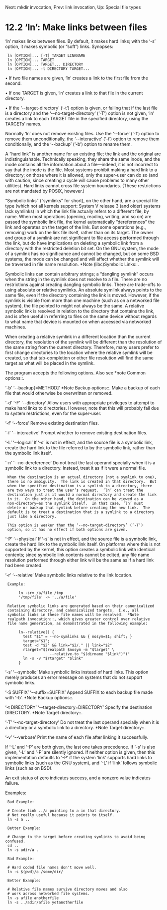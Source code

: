 Next: mkdir invocation,  Prev: link invocation,  Up: Special file types

12.2 ‘ln’: Make links between files
===================================

‘ln’ makes links between files.  By default, it makes hard links; with
the ‘-s’ option, it makes symbolic (or “soft”) links.  Synopses:

     ln [OPTION]... [-T] TARGET LINKNAME
     ln [OPTION]... TARGET
     ln [OPTION]... TARGET... DIRECTORY
     ln [OPTION]... -t DIRECTORY TARGET...

   • If two file names are given, ‘ln’ creates a link to the first file
     from the second.

   • If one TARGET is given, ‘ln’ creates a link to that file in the
     current directory.

   • If the ‘--target-directory’ (‘-t’) option is given, or failing that
     if the last file is a directory and the ‘--no-target-directory’
     (‘-T’) option is not given, ‘ln’ creates a link to each TARGET file
     in the specified directory, using the TARGETs’ names.

   Normally ‘ln’ does not remove existing files.  Use the ‘--force’
(‘-f’) option to remove them unconditionally, the ‘--interactive’ (‘-i’)
option to remove them conditionally, and the ‘--backup’ (‘-b’) option to
rename them.

   A “hard link” is another name for an existing file; the link and the
original are indistinguishable.  Technically speaking, they share the
same inode, and the inode contains all the information about a
file—indeed, it is not incorrect to say that the inode _is_ the file.
Most systems prohibit making a hard link to a directory; on those where
it is allowed, only the super-user can do so (and with caution, since
creating a cycle will cause problems to many other utilities).  Hard
links cannot cross file system boundaries.  (These restrictions are not
mandated by POSIX, however.)

   “Symbolic links” (“symlinks” for short), on the other hand, are a
special file type (which not all kernels support: System V release 3
(and older) systems lack symlinks) in which the link file actually
refers to a different file, by name.  When most operations (opening,
reading, writing, and so on) are passed the symbolic link file, the
kernel automatically “dereferences” the link and operates on the target
of the link.  But some operations (e.g., removing) work on the link file
itself, rather than on its target.  The owner and group of a symlink are
not significant to file access performed through the link, but do have
implications on deleting a symbolic link from a directory with the
restricted deletion bit set.  On the GNU system, the mode of a symlink
has no significance and cannot be changed, but on some BSD systems, the
mode can be changed and will affect whether the symlink will be
traversed in file name resolution.  *Note (libc)Symbolic Links::.

   Symbolic links can contain arbitrary strings; a “dangling symlink”
occurs when the string in the symlink does not resolve to a file.  There
are no restrictions against creating dangling symbolic links.  There are
trade-offs to using absolute or relative symlinks.  An absolute symlink
always points to the same file, even if the directory containing the
link is moved.  However, if the symlink is visible from more than one
machine (such as on a networked file system), the file pointed to might
not always be the same.  A relative symbolic link is resolved in
relation to the directory that contains the link, and is often useful in
referring to files on the same device without regards to what name that
device is mounted on when accessed via networked machines.

   When creating a relative symlink in a different location than the
current directory, the resolution of the symlink will be different than
the resolution of the same string from the current directory.
Therefore, many users prefer to first change directories to the location
where the relative symlink will be created, so that tab-completion or
other file resolution will find the same target as what will be placed
in the symlink.

   The program accepts the following options.  Also see *note Common
options::.

‘-b’
‘--backup[=METHOD]’
     *Note Backup options::.  Make a backup of each file that would
     otherwise be overwritten or removed.

‘-d’
‘-F’
‘--directory’
     Allow users with appropriate privileges to attempt to make hard
     links to directories.  However, note that this will probably fail
     due to system restrictions, even for the super-user.

‘-f’
‘--force’
     Remove existing destination files.

‘-i’
‘--interactive’
     Prompt whether to remove existing destination files.

‘-L’
‘--logical’
     If ‘-s’ is not in effect, and the source file is a symbolic link,
     create the hard link to the file referred to by the symbolic link,
     rather than the symbolic link itself.

‘-n’
‘--no-dereference’
     Do not treat the last operand specially when it is a symbolic link
     to a directory.  Instead, treat it as if it were a normal file.

     When the destination is an actual directory (not a symlink to one),
     there is no ambiguity.  The link is created in that directory.  But
     when the specified destination is a symlink to a directory, there
     are two ways to treat the user’s request.  ‘ln’ can treat the
     destination just as it would a normal directory and create the link
     in it.  On the other hand, the destination can be viewed as a
     non-directory—as the symlink itself.  In that case, ‘ln’ must
     delete or backup that symlink before creating the new link.  The
     default is to treat a destination that is a symlink to a directory
     just like a directory.

     This option is weaker than the ‘--no-target-directory’ (‘-T’)
     option, so it has no effect if both options are given.

‘-P’
‘--physical’
     If ‘-s’ is not in effect, and the source file is a symbolic link,
     create the hard link to the symbolic link itself.  On platforms
     where this is not supported by the kernel, this option creates a
     symbolic link with identical contents; since symbolic link contents
     cannot be edited, any file name resolution performed through either
     link will be the same as if a hard link had been created.

‘-r’
‘--relative’
     Make symbolic links relative to the link location.

     Example:

          ln -srv /a/file /tmp
          '/tmp/file' -> '../a/file'

     Relative symbolic links are generated based on their canonicalized
     containing directory, and canonicalized targets.  I.e., all
     symbolic links in these file names will be resolved.  *Note
     realpath invocation::, which gives greater control over relative
     file name generation, as demonstrated in the following example:

          ln--relative() {
            test "$1" = --no-symlinks && { nosym=$1; shift; }
            target="$1";
            test -d "$2" && link="$2/." || link="$2"
            rtarget="$(realpath $nosym -m "$target" \
                        --relative-to "$(dirname "$link")")"
            ln -s -v "$rtarget" "$link"
          }

‘-s’
‘--symbolic’
     Make symbolic links instead of hard links.  This option merely
     produces an error message on systems that do not support symbolic
     links.

‘-S SUFFIX’
‘--suffix=SUFFIX’
     Append SUFFIX to each backup file made with ‘-b’.  *Note Backup
     options::.

‘-t DIRECTORY’
‘--target-directory=DIRECTORY’
     Specify the destination DIRECTORY.  *Note Target directory::.

‘-T’
‘--no-target-directory’
     Do not treat the last operand specially when it is a directory or a
     symbolic link to a directory.  *Note Target directory::.

‘-v’
‘--verbose’
     Print the name of each file after linking it successfully.

   If ‘-L’ and ‘-P’ are both given, the last one takes precedence.  If
‘-s’ is also given, ‘-L’ and ‘-P’ are silently ignored.  If neither
option is given, then this implementation defaults to ‘-P’ if the system
‘link’ supports hard links to symbolic links (such as the GNU system),
and ‘-L’ if ‘link’ follows symbolic links (such as on BSD).

   An exit status of zero indicates success, and a nonzero value
indicates failure.

   Examples:

     Bad Example:

     # Create link ../a pointing to a in that directory.
     # Not really useful because it points to itself.
     ln -s a ..

     Better Example:

     # Change to the target before creating symlinks to avoid being confused.
     cd ..
     ln -s adir/a .

     Bad Example:

     # Hard coded file names don't move well.
     ln -s $(pwd)/a /some/dir/

     Better Example:

     # Relative file names survive directory moves and also
     # work across networked file systems.
     ln -s afile anotherfile
     ln -s ../adir/afile yetanotherfile

